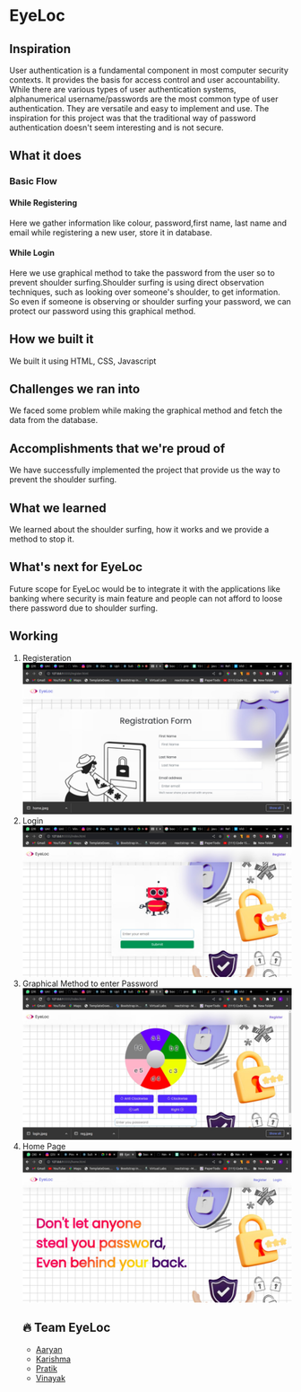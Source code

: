 # EyeLoc
## Inspiration
User authentication is a fundamental component in most computer security contexts. It provides the basis for access control and user accountability. While there are various types of user authentication systems, alphanumerical username/passwords are the most common type of user authentication. They are versatile and easy to implement and use.
The inspiration for this project was that the traditional way of password authentication doesn't seem interesting and is not secure.

## What it does
### Basic Flow
#### While Registering
Here we gather information like colour, password,first name, last name and email while registering a new user, store it in database.
#### While Login
Here we use graphical method to take the password from the user so to prevent shoulder surfing.Shoulder surfing is using direct observation techniques, such as looking over someone's shoulder, to get information.
So even if someone is observing or shoulder surfing your password, we can protect our password using this graphical method.

## How we built it
We built it using HTML, CSS, Javascript

## Challenges we ran into
We faced some problem while making the graphical method and fetch the data from the database.

## Accomplishments that we're proud of
We have successfully implemented the project that provide us the way to prevent the shoulder surfing.

## What we learned
We learned about the shoulder surfing, how it works and we provide a method to stop it.

## What's next for EyeLoc
Future scope for EyeLoc would be to integrate it with the applications like banking where security is main feature and people can not afford to loose there password due to shoulder surfing.

## Working
<ol>
<li> Registeration <br>
<img src="https://github.com/VinayakPatkar/EyeLoc/blob/d3e45f74659e4d538eedf53048d877278980e7b3/Views/asserts/reg.jpeg">
</li>
<li> Login <br>
<img src="https://github.com/VinayakPatkar/EyeLoc/blob/d3e45f74659e4d538eedf53048d877278980e7b3/Views/asserts/login.jpeg">
</li>
<li> Graphical Method to enter Password <br>
<img src="https://github.com/VinayakPatkar/EyeLoc/blob/d3e45f74659e4d538eedf53048d877278980e7b3/Views/asserts/graphic.jpeg">
</li>
<li> Home Page <br>
<img src="https://github.com/VinayakPatkar/EyeLoc/blob/d3e45f74659e4d538eedf53048d877278980e7b3/Views/asserts/home.jpeg">
</li>
  


## 🔥 Team EyeLoc
- <a href="https://github.com/Aaryan246">Aaryan</a>
- <a href="https://github.com/karishmarajput">Karishma</a>
- <a href="https://github.com/dark-shad">Pratik </a>
- <a href="https://github.com/VinayakPatkar">Vinayak</a>
